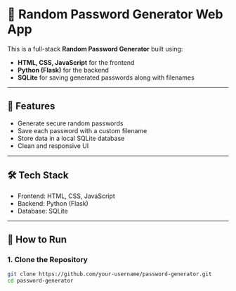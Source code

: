 # 🔐 Random Password Generator Web App

This is a full-stack **Random Password Generator** built using:
- **HTML, CSS, JavaScript** for the frontend
- **Python (Flask)** for the backend
- **SQLite** for saving generated passwords along with filenames

---

## 📌 Features

- Generate secure random passwords
- Save each password with a custom filename
- Store data in a local SQLite database
- Clean and responsive UI

---

## 🛠️ Tech Stack

- Frontend: HTML, CSS, JavaScript
- Backend: Python (Flask)
- Database: SQLite

---

## 🚀 How to Run

### 1. Clone the Repository

```bash
git clone https://github.com/your-username/password-generator.git
cd password-generator
